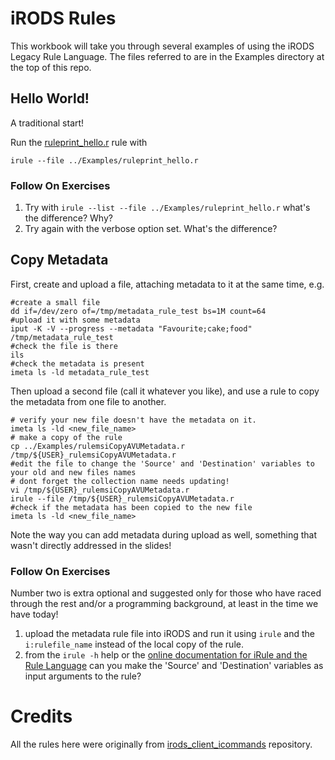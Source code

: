 # iRODS Rules

This workbook will take you through several examples of using the iRODS Legacy Rule Language.
The files referred to are in the Examples directory at the top of this repo.

## Hello World!

A traditional start!

Run the [ruleprint_hello.r](../Examples/ruleprint_hello.r) rule with

`irule --file ../Examples/ruleprint_hello.r`

### Follow On Exercises

1. Try with `irule --list --file ../Examples/ruleprint_hello.r` what's the difference? Why?
2. Try again with the verbose option set. What's the difference? 

## Copy Metadata

First, create and upload a file, attaching metadata to it at the same time, e.g.

```
#create a small file
dd if=/dev/zero of=/tmp/metadata_rule_test bs=1M count=64
#upload it with some metadata
iput -K -V --progress --metadata "Favourite;cake;food" /tmp/metadata_rule_test 
#check the file is there
ils
#check the metadata is present
imeta ls -ld metadata_rule_test
```
Then upload a second file (call it whatever you like), and use a rule to copy the metadata from one file to another.

```
# verify your new file doesn't have the metadata on it.
imeta ls -ld <new_file_name>
# make a copy of the rule
cp ../Examples/rulemsiCopyAVUMetadata.r /tmp/${USER}_rulemsiCopyAVUMetadata.r
#edit the file to change the 'Source' and 'Destination' variables to your old and new files names
# dont forget the collection name needs updating!
vi /tmp/${USER}_rulemsiCopyAVUMetadata.r
irule --file /tmp/${USER}_rulemsiCopyAVUMetadata.r
#check if the metadata has been copied to the new file
imeta ls -ld <new_file_name>
```

Note the way you can add metadata during upload as well, something that wasn't directly addressed in the slides!

### Follow On Exercises

Number two is extra optional and suggested only for those who have raced through the rest and/or a programming background, at least in the time we have today!

1. upload the metadata rule file into iRODS and run it using `irule` and the `i:rulefile_name` instead of the local copy of the rule.
2. from the `irule -h` help or the [online documentation for iRule and the Rule Language](https://docs.irods.org/4.2.8/icommands/user/#irule) can you make the 'Source' and 'Destination' variables as input arguments to the rule?


# Credits
All the rules here were originally from [irods_client_icommands](https://github.com/irods/irods_client_icommands/blob/master/test/rules/) repository.


